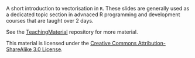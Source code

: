 A short introduction to vectorisation in `R`.  These slides are
generally used as a dedicated topic section in advnaced R programming
and development courses that are taught over 2 days.

See the [TeachingMaterial](https://github.com/lgatto/TeachingMaterial)
repository for more material.

This material is licensed under the 
[Creative Commons Attribution-ShareAlike 3.0 License](http://creativecommons.org/licenses/by-sa/3.0/). 

